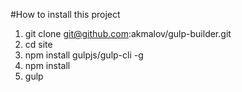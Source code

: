 #How to install this project

1. git clone git@github.com:akmalov/gulp-builder.git
2. cd site
3. npm install gulpjs/gulp-cli -g
4. npm install
5. gulp
